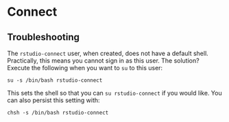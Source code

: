 # Connect


## Troubleshooting

The `rstudio-connect` user, when created, does not have a default shell.
Practically, this means you cannot sign in as this user.  The solution?
Execute the following when you want to `su` to this user:

```
su -s /bin/bash rstudio-connect
```

This sets the shell so that you can `su rstudio-connect` if you would like.
You can also persist this setting with:

```
chsh -s /bin/bash rstudio-connect
```
